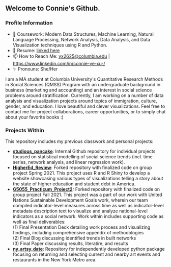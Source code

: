 ## Welcome to Connie's Github.

### Profile Information
- 📕 Coursework: Modern Data Structures, Machine Learning, Natural Language Processing, Network Analysis, Data Analysis, and Data Visualization techniques using R and Python. 
- 📄 Resume: [linked here](https://github.com/connixu/connixu/blob/main/Resume.md)
- 📫 How to Reach Me: [yx2625@columbia.edu](mailto:yx2625@columbia.edu) | https://www.linkedin.com/in/connie-ye-xu-/
- ✨ Pronouns: She/Her

I am a MA student at Columbia University's Quantitative Research Methods in Social Sciences (QMSS) Program with an undergraduate background in business (marketing and accounting) and an interest in social science problems around stratification. Currently, I am working on a number of data analysis and visualization projects around topics of immigration, culture, gender, and education. I love beautiful and clever visualizations. Feel free to contact me for project collaborations, career opportunities, or to simply chat about your favorite books :) 

### Projects Within 
This repository includes my previous classwork and personal projects:  
- **[studious_pancake](https://github.com/connixu/studious_pancake)**: Internal Github repository for individual projects focused on statistical modelling of social science trends (incl. time series, network analysis, and linear regression work). 
- **[HigherEd_Review](https://github.com/connixu/Group_G_HigherEd_Review)**: Forked repository with finalized code on group project Spring 2021. This project uses R and R Shiny to develop a website showcasing various types of visualizations telling a story about the state of higher education and student debt in America. 
- **[G5055_Practicum_Project2](https://github.com/connixu/G5055_Practicum_Project2):**  Forked repository with finalized code on group project Fall 2021. This project was a part of our work with United Nations Sustainable Development Goals work, wherein our team compiled indicator-level measures across time as well as indicator-level metadata description text to visualize and analyze national-level indicators as a social network. Work within includes supporting code as well as final deliverables:  
    (1) Final Presentation Deck detailing work process and visualizing findings, including comprehensive appendix of methodologies  
    (2) Final Blog discussing identified trends in built networks  
    (3) Final Paper discussing results, literatire, and results  
- **[ny_artsy_date](https://github.com/connixu/ny_artsy_date)**: Repository for independently developed python package focusing on returning and selecting current and nearby art events and restaurants in the New York Metro area. 
